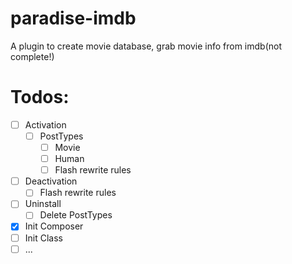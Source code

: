 # paradise-imdb
A  plugin to create movie database, grab movie info from imdb(not complete!)

# Todos:
- [ ] Activation
    - [ ] PostTypes
        - [ ] Movie
        - [ ] Human
        - [ ] Flash rewrite rules
- [ ] Deactivation
    - [ ] Flash rewrite rules
- [ ] Uninstall
    - [ ] Delete PostTypes
- [X] Init Composer
- [ ] Init Class
- [ ] ...